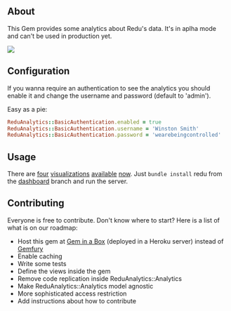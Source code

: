 ## About

This Gem provides some analytics about Redu's data. It's in aplha mode and can't be used in production yet.

![](https://dl.dropbox.com/u/77225/Screen%20Shot%202012-09-05%20at%209.53.55%20AM.png)

## Configuration
If you wanna require an authentication to see the analytics you should enable it and change the username and password (default to 'admin').

Easy as a pie:
```ruby
ReduAnalytics::BasicAuthentication.enabled = true
ReduAnalytics::BasicAuthentication.username = 'Winston Smith'
ReduAnalytics::BasicAuthentication.password = 'wearebeingcontrolled'
```

## Usage

There are [four](http://redu.com.br/analytics/environment_by_date) [visualizations](http://redu.com.br/analytics/course_by_date) [available](http://redu.com.br/analytics/post_by_date) [now](http://redu.com.br/analytics/signup_by_date). Just ``bundle install`` redu from the [dashboard](https://github.com/redu/redu/tree/dashboard) branch and run the server.

## Contributing

Everyone is free to contribute. Don't know where to start? Here is a list of what is on our roadmap:

* Host this gem at [Gem in a Box](https://github.com/cwninja/geminabox) (deployed in a Heroku server) instead of [Gemfury](http://www.gemfury.com/)
* Enable caching
* Write some tests
* Define the views inside the gem
* Remove code replication inside ReduAnalytics::Analytics
* Make ReduAnalytics::Analytics model agnostic
* More sophisticated access restriction
* Add instructions about how to contribute

